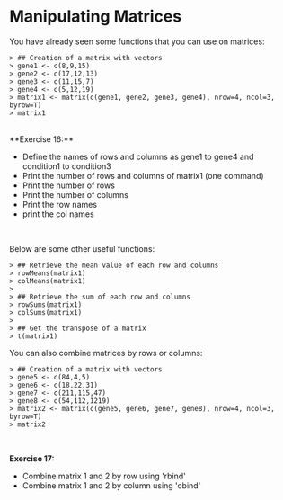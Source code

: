 # Manipulating Matrices


You have already seen some functions that you can use on matrices:


```
> ## Creation of a matrix with vectors
> gene1 <- c(8,9,15)
> gene2 <- c(17,12,13)
> gene3 <- c(11,15,7)
> gene4 <- c(5,12,19)
> matrix1 <- matrix(c(gene1, gene2, gene3, gene4), nrow=4, ncol=3, byrow=T)
> matrix1
```

<br>
**Exercise 16:**

  + Define the names of rows and columns as gene1 to gene4 and condition1 to condition3
  + Print the number of rows and columns of matrix1 (one command)
  + Print the number of rows
  + Print the number of columns
  + Print the row names
  + print the col names
<br>


Below are some other useful functions:


```
> ## Retrieve the mean value of each row and columns
> rowMeans(matrix1)
> colMeans(matrix1)
>
> ## Retrieve the sum of each row and columns
> rowSums(matrix1)
> colSums(matrix1)
>
> ## Get the transpose of a matrix
> t(matrix1)
```

You can also combine matrices by rows or columns:


```
> ## Creation of a matrix with vectors
> gene5 <- c(84,4,5)
> gene6 <- c(18,22,31)
> gene7 <- c(211,115,47)
> gene8 <- c(54,112,1219)
> matrix2 <- matrix(c(gene5, gene6, gene7, gene8), nrow=4, ncol=3, byrow=T)
> matrix2
```

<br>

**Exercise 17:**

  + Combine matrix 1 and 2 by row using 'rbind'
  + Combine matrix 1 and 2 by column using 'cbind'



